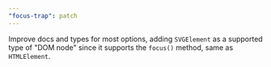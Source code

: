 ```yaml
---
"focus-trap": patch
---
```


Improve docs and types for most options, adding `SVGElement` as a supported type of "DOM node" since it supports the `focus()` method, same as `HTMLElement`.
